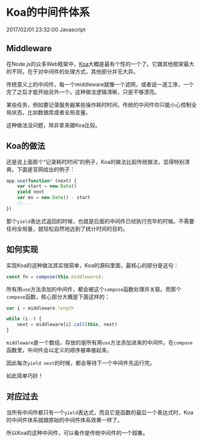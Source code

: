 # Koa的中间件体系
2017/02/01 23:32:00
Javascript


## Middleware

在Node.js的众多Web框架中，[Koa][koa-home]大概是最有个性的一个了。它跟其他框架最大的不同，在于对中间件的处理方式，其他部分并无大异。

传统意义上的中间件，每一个middleware就像一个滤网，或者说一道工序，一个完了之后才能开始另外一个。这种做法逻辑清晰，只是不够漂亮。

某些任务，例如要记录服务器某些操作耗时时间，传统的中间件你只能小心控制全局状态，比如数据库或者全局变量。

这种做法没问题，除非拿来跟Koa比较。


## Koa的做法

还是说上面那个“记录耗时时间”的例子，Koa的做法比起传统做法，显得特别清爽。下面是官网给出的例子：

```js
app.use(function* (next) {
	var start = new Date()
	yield next
	var ms = new Date() - start
	//...
})
```

那个`yield`表达式返回的时候，也就是后面的中间件已经执行完毕的时候。不需要任何全局量，就轻松自然地达到了统计时间的目的。


## 如何实现

实现Koa的这种做法其实很简单，Koa的源码里面，最核心的部分是这句：
```js
const fn = compose(this.middleware);
```

所有用`use`方法添加的中间件，都会被这个`compose`函数处理并关联。而那个`compose`函数，核心部分大概是下面这样的：

```js
var i = middleware.length

while (i--) {
	next = middleware[i].call(this, next)
}
```

`middleware`是一个数组，存放的是所有用`use`方法添加进来的中间件。在`compose`函数里，中间件会以定义的顺序被串接起来。

因此每次`yield next`的时候，都会等待下一个中间件先运行完。

如此简单巧妙！


## 对应过去

当所有中间件都只有一个`yield`表达式，而且它是函数的最后一个表达式时，Koa的中间件体系就跟原始的中间件体系效果一样了。

所以Koa的这种中间件，可以看作是传统中间件的一个超集。


[koa-home]: http://koajs.com/

